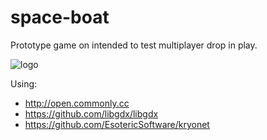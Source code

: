 # space-boat

Prototype game on intended to test multiplayer drop in play.

![logo](http://1.bp.blogspot.com/-ozYCw04G7Oo/VNBz4xbY1gI/AAAAAAAAB3w/OMIrOlLJvPs/s1600/Cow%2BLiftoff.png)

Using:
* http://open.commonly.cc
* https://github.com/libgdx/libgdx
* https://github.com/EsotericSoftware/kryonet
